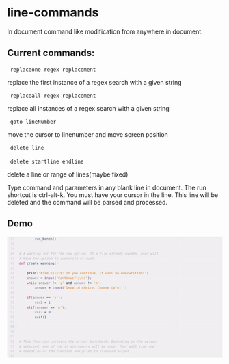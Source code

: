 # line-commands

In document command like modification from anywhere in document.

## Current commands:

     replaceone regex replacement

   replace the first instance of a regex search with a given string

     replaceall regex replacement

   replace all instances of a regex search with a given string

     goto lineNumber

   move the cursor to linenumber and move screen position

     delete line

     delete startline endline

   delete a line or range of lines(maybe fixed)

Type command and parameters in any blank line in document.
The run shortcut is ctrl-alt-k. You must have your cursor in the line.
This line will be deleted and the command will be parsed and processed.

## Demo

![Demo Only Work on GitHub](https://github.com/mguid65/line-commands/blob/master/demo.gif)
